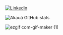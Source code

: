 ######


[![Linkedin](https://img.shields.io/badge/LinkedIn-0077B5?style=for-the-badge&logo=linkedin&logoColor=white)](https://www.linkedin.com/in/akauaclaudino/)



![Akauã GitHub stats](https://github-readme-stats.vercel.app/api?username=akauaclaudino&show_icons=true&theme=onedark)





![ezgif com-gif-maker (1)](https://user-images.githubusercontent.com/44802650/144859580-4c2455d2-3919-4b64-b000-f8a422af9889.gif)


